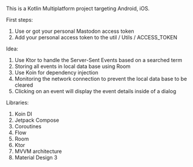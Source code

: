 This is a Kotlin Multiplatform project targeting Android, iOS.

First steps:

1. Use or got your personal Mastodon access token
2. Add your personal access token to the util / Utils / ACCESS_TOKEN

Idea:

1. Use Ktor to handle the Server-Sent Events based on a searched term
2. Storing all events in local data base using Room
3. Use Koin for dependency injection
4. Monitoring the network connection to prevent the local data base to be cleared
5. Clicking on an event will display the event details inside of a dialog

Libraries:

1. Koin DI 
2. Jetpack Compose 
3. Coroutines 
4. Flow 
5. Room 
6. Ktor 
7. MVVM architecture 
8. Material Design 3